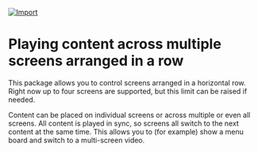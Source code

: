 [![Import](https://cdn.infobeamer.com/s/img/import.png)](https://info-beamer.com/use?url=https://github.com/info-beamer/package-row-player)

# Playing content across multiple screens arranged in a row

This package allows you to control screens arranged in a horizontal row.
Right now up to four screens are supported, but this limit can be raised
if needed.

Content can be placed on individual screens or across multiple or
even all screens. All content is played in sync, so screens all
switch to the next content at the same time. This allows you to
(for example) show a menu board and switch to a multi-screen
video.
